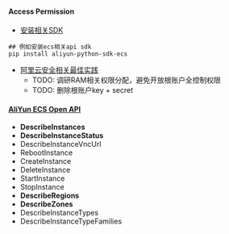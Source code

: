 #### Access Permission

- [安装相关SDK](https://develop.aliyun.com/tools/sdk?#/python)
```
## 例如安装ecs相关api sdk
pip install aliyun-python-sdk-ecs 
```
- [阿里云安全相关最佳实践](https://help.aliyun.com/document_detail/28642.html)
    - TODO: 调研RAM相关权限分配，避免开放根账户全控制权限
    - TODO: 删除根账户key + secret

#### [AliYun ECS Open API](https://help.aliyun.com/document_detail/25485.html?spm=5176.doc25486.6.840.4rDvne)
- **DescribeInstances**
- **DescribeInstanceStatus**
- DescribeInstanceVncUrl
- RebootInstance
- CreateInstance
- DeleteInstance
- StartInstance
- StopInstance
- **DescribeRegions**
- **DescribeZones**
- DescribeInstanceTypes 
- DescribeInstanceTypeFamilies
 
